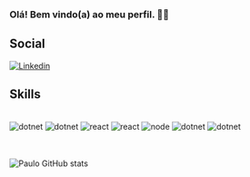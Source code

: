 ### Olá! Bem vindo(a) ao meu perfil. 👋🏽

## Social
[![Linkedin](https://img.shields.io/badge/LinkedIn-0077B5?style=for-the-badge&logo=linkedin&logoColor=white)](https://www.linkedin.com/in/pauloguilherm/)

## Skills
<div style="display: inline_block"><br/>
  <img alt="dotnet" align="center" src="https://img.shields.io/badge/Sass-CC6699?style=for-the-badge&logo=sass&logoColor=white"/>
  <img alt="dotnet" align="center" src="https://img.shields.io/badge/JavaScript-F7DF1E?style=for-the-badge&logo=javascript&logoColor=black"/>
  <img alt="react" align="center" src="https://img.shields.io/badge/React-20232A?style=for-the-badge&logo=react&logoColor=61DAFB"/>
  <img alt="react" align="center" src="https://img.shields.io/badge/React_Native-20232A?style=for-the-badge&logo=react&logoColor=61DAFB"/>
  <img alt="node" align="center" src="https://img.shields.io/badge/Node.js-43853D?style=for-the-badge&logo=node.js&logoColor=white"/>
  <img alt="dotnet" align="center" src="https://img.shields.io/badge/.NET-5C2D91?style=for-the-badge&logo=.net&logoColor=white"/>
  <img alt="dotnet" align="center" src="https://img.shields.io/badge/C%23-239120?style=for-the-badge&logo=c-sharp&logoColor=white"/>
</div>

<br/><br/>
![Paulo GitHub stats](https://github-readme-stats.vercel.app/api?username=PauloGuilheerm&show_icons=true&theme=tokyonight)

